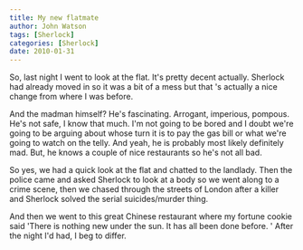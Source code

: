 ```yaml
---
title: My new flatmate
author: John Watson
tags: [Sherlock]
categories: [Sherlock]
date: 2010-01-31 
---
```

So, last night I went to look at the flat. It's pretty decent actually. Sherlock had already moved in so it was a bit of a mess but that 's actually a nice change from where I was before.

And the madman himself? He's fascinating. Arrogant, imperious, pompous. He's not safe, I know that much. I'm not going to be bored and I doubt we're going to be arguing about whose turn it is to pay the gas bill or what we're going to watch on the telly. And yeah, he is probably most likely definitely mad. But, he knows a couple of nice restaurants so he's not all bad.

So yes, we had a quick look at the flat and chatted to the landlady. Then the police came and asked Sherlock to look at a body so we went along to a crime scene, then we chased through the streets of London after a killer and Sherlock solved the serial suicides/murder thing.

And then we went to this great Chinese restaurant where my fortune cookie said 'There is nothing new under the sun. It has all been done before. ' After the night I'd had, I beg to differ.